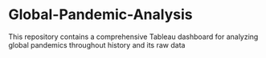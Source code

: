 # Global-Pandemic-Analysis
This repository contains a comprehensive Tableau dashboard for analyzing global pandemics throughout history and its raw data

